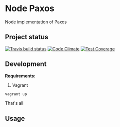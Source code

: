 # Node Paxos

Node implementation of Paxos

## Project status
[![Travis build status](http://img.shields.io/travis/longle255/node-paxos.svg?style=flat)](https://travis-ci.org/longle255/node-paxos)
[![Code Climate](https://codeclimate.com/github/longle255/node-paxos/badges/gpa.svg)](https://codeclimate.com/github/longle255/node-paxos)
[![Test Coverage](https://codeclimate.com/github/longle255/node-paxos/badges/coverage.svg)](https://codeclimate.com/github/longle255/node-paxos)

## Development

**Requirements:**

1. Vagrant

```sh
vagrant up
```

That's all


## Usage

